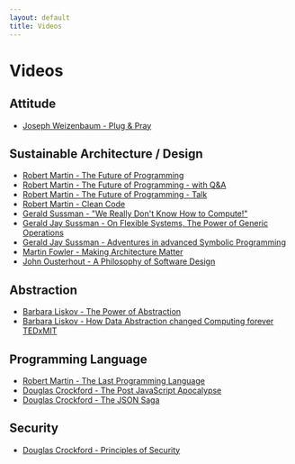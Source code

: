 ```yaml
---
layout: default
title: Videos
---
```


# Videos

## Attitude

* [Joseph Weizenbaum - Plug & Pray](https://www.amazon.com/Plug-Pray/dp/B004NCY47G)

## Sustainable Architecture / Design

* [Robert Martin - The Future of Programming](https://www.youtube.com/watch?v=ecIWPzGEbFc)
* [Robert Martin - The Future of Programming - with Q&A](https://www.youtube.com/watch?v=uOVoWCPOcUY)
* [Robert Martin - The Future of Programming - Talk](https://www.youtube.com/watch?v=pXJvY3UT04M)
* [Robert Martin - Clean Code](https://www.youtube.com/watch?v=7EmboKQH8lM&list=PLmmYSbUCWJ4x1GO839azG_BBw8rkh-zOj)
* [Gerald Sussman - "We Really Don't Know How to Compute!"](https://www.youtube.com/watch?v=HB5TrK7A4pI)
* [Gerald Jay Sussman - On Flexible Systems, The Power of Generic Operations](https://www.youtube.com/watch?v=cblhgNUoX9M)
* [Gerald Jay Sussman - Adventures in advanced Symbolic Programming](https://archive.org/details/adventures-in-advanced-symbolic-programming)
* [Martin Fowler - Making Architecture Matter](https://www.youtube.com/watch?v=DngAZyWMGR0)
* [John Ousterhout - A Philosophy of Software Design](https://www.youtube.com/watch?v=bmSAYlu0NcY)

## Abstraction

* [Barbara Liskov - The Power of Abstraction](https://www.youtube.com/watch?v=GDVAHA0oyJU)
* [Barbara Liskov - How Data Abstraction changed Computing forever  TEDxMIT](https://www.youtube.com/watch?v=_jTc1BTFdIo)

## Programming Language

* [Robert Martin - The Last Programming Language](https://www.youtube.com/watch?v=P2yr-3F6PQo)
* [Douglas Crockford - The Post JavaScript Apocalypse](https://www.youtube.com/watch?v=NPB34lDZj3E)
* [Douglas Crockford - The JSON Saga](https://www.youtube.com/watch?v=-C-JoyNuQJs)

## Security

* [Douglas Crockford - Principles of Security](https://www.youtube.com/watch?v=zKuFu19LgZA)

<!--
## Other

* [Dave Farley - TODO]
-->
